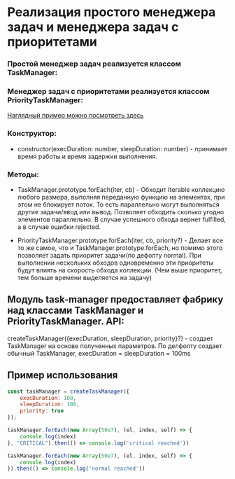 # Реализация простого менеджера задач и менеджера задач с приоритетами

### Простой менеджер задач реализуется классом TaskManager:
### Менеджер задач с приоритетами реализуется классом PriorityTaskManager:

[Наглядный пример можно посмотреть здесь](https://misbiheyv.github.io/task-manager/)

### Конструктор:

- constructor(execDuration: number, sleepDuration: number) - принимает время работы и время задержки выполнения.

### Методы:

- TaskManager.prototype.forEach(iter, cb) - Обходит Iterable коллекцию любого размера, выполняя переданную функцию на элементах, при этом не блокирует поток. То есть параллельно могут выполняться другие задачи/ввод или вывод. Позволяет обходить сколько угодно элементов параллельно. В случае успешного обхода вернет fulfilled, а в случае ошибки rejected.

- PriorityTaskManager.prototype.forEach(iter, cb, priority?) - Делает все то же самое, что и TaskManager.prototype.forEach, но помимо этого позволяет задать приоритет задачи(по дефолту normal). При выполнении нескольких обходов одновременно эти приоритеты будут влиять на скорость обхода коллекции. (Чем выше приоритет, тем больше времени выделяется на задачу)

## Модуль task-manager предоставляет фабрику над классами TaskManager и PriorityTaskManager. API:

createTaskManager({execDuration, sleepDuration, priority}?) - создает TaskManager на основе полученных параметров. По делфолту создает обычный TaskManager, execDuration = sleepDuration = 100ms

## Пример использования

```js
const taskManager = createTaskManager({
    execDuration: 100,
    sleepDuration: 100,
    priority: true
});

taskManager.forEach(new Array(50e7), (el, index, self) => {
    console.log(index)
}, "CRITICAL").then(() => console.log('critical reached'))

taskManager.forEach(new Array(50e7), (el, index, self) => {
    console.log(index)
}).then(() => console.log('normal reached'))
```
